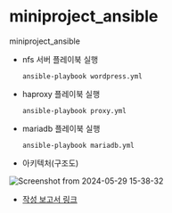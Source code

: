 # miniproject_ansible
miniproject_ansible

* nfs 서버 플레이북 실행

    ```ansible-playbook wordpress.yml```
    

* haproxy 플레이북 실행

    ```ansible-playbook proxy.yml```

* mariadb 플레이북 실행

    ```ansible-playbook mariadb.yml```

- 아키텍처(구조도)

![Screenshot from 2024-05-29 15-38-32](https://github.com/heekyoung2000/miniproject_ansible/assets/39753337/dc98a1c0-4245-4576-8085-826f94eee0ad)

- [작성 보고서 링크](https://docs.google.com/document/d/1qp_Isa1JGrd1BxigYevueD5T3IaIOMck/edit)

